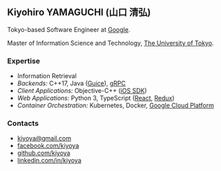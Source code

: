 ## Kiyohiro YAMAGUCHI (山口 清弘)

Tokyo-based Software Engineer at
[Google](https://careers.google.com/locations/tokyo/).

Master of Information Science and Technology,
[The University of Tokyo](https://www.i.u-tokyo.ac.jp/index_e.shtml).

### Expertise

- Information Retrieval
- *Backends:* C++17, Java ([Guice](https://github.com/google/guice)),
  [gRPC](https://grpc.io/)
- *Client Applications:* Objective-C++
  ([iOS SDK](https://developer.apple.com/ios/))
- *Web Applications:* Python 3,
  TypeScript ([React](https://reactjs.org/), [Redux](https://redux.js.org/))
- *Container Orchestration:* Kubernetes, Docker,
  [Google Cloud Platform](https://cloud.google.com/)

### Contacts

- [kiyoya@gmail.com](mailto:kiyoya@gmail.com)
- [facebook.com/kiyoya](https://facebook.com/kiyoya)
- [github.com/kiyoya](https://github.com/kiyoya)
- [linkedin.com/in/kiyoya](https://linkedin.com/in/kiyoya)
